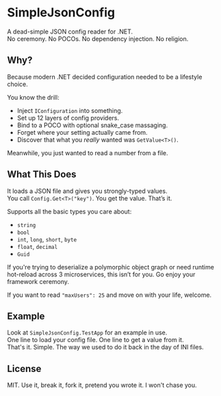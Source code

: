 # SimpleJsonConfig

A dead-simple JSON config reader for .NET.  
No ceremony. No POCOs. No dependency injection. No religion.

## Why?

Because modern .NET decided configuration needed to be a lifestyle choice.

You know the drill:
- Inject `IConfiguration` into something.
- Set up 12 layers of config providers.
- Bind to a POCO with optional snake_case massaging.
- Forget where your setting actually came from.
- Discover that what you *really* wanted was `GetValue<T>()`.

Meanwhile, you just wanted to read a number from a file.

## What This Does

It loads a JSON file and gives you strongly-typed values.  
You call `Config.Get<T>("key")`. You get the value. That’s it.

Supports all the basic types you care about:
- `string`
- `bool`
- `int`, `long`, `short`, `byte`
- `float`, `decimal`
- `Guid`

If you're trying to deserialize a polymorphic object graph or need runtime hot-reload across 3 microservices, this isn’t for you. Go enjoy your framework ceremony.

If you want to read `"maxUsers": 25` and move on with your life, welcome.

## Example

Look at `SimpleJsonConfig.TestApp` for an example in use.  
One line to load your config file. One line to get a value from it.  
That's it. Simple. The way we used to do it back in the day of INI files.

## License

MIT. Use it, break it, fork it, pretend you wrote it. I won't chase you.
